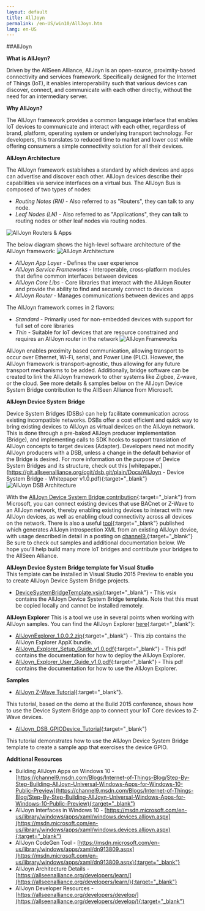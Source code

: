 ```yaml
---
layout: default
title: AllJoyn
permalink: /en-US/win10/AllJoyn.htm
lang: en-US
---
```


##AllJoyn

**What is AllJoyn?**

Driven by the AllSeen Alliance, AllJoyn is an open-source, proximity-based connectivity and services framework.  Specifically designed for the Internet of Things (IoT), it enables interoperability such that various devices can discover, connect, and communicate with each other directly, without the need for an intermediary server.  

**Why AllJoyn?**

The AllJoyn framework provides a common language interface that enables IoT devices to communicate and interact with each other, regardless of brand, platform, operating system or underlying transport technology. For developers, this translates to reduced time to market and lower cost while offering consumers a simple connectivity solution for all their devices.  

**AllJoyn Architecture**

The AllJoyn framework establishes a standard by which devices and apps can advertise and discover each other.  AllJoyn devices describe their capabilities via service interfaces on a virtual bus.  The AllJoyn Bus is composed of two types of nodes:

* *Routing Notes (RN)* - Also referred to as "Routers", they can talk to any node.
* *Leaf Nodes (LN)* - Also referred to as "Applications", they can talk to routing nodes or other leaf nodes via routing nodes.

![AllJoyn Routers & Apps]({{site.baseurl}}/images/AllJoyn/AllJoyn_Routers_Apps.png)

The below diagram shows the high-level software architecture of the AllJoyn framework:
 ![AllJoyn Architecture]({{site.baseurl}}/images/AllJoyn/AllJoyn_Architecture.png)

* *AllJoyn App Layer* - Defines the user experience
* *AllJoyn Service Frameworks* - Interoperable, cross-platform modules that define common interfaces between devices  
* *AllJoyn Core Libs* - Core libraries that interact with the AllJoyn Router and provide the ability to find and securely connect to devices  
* *AllJoyn Router* - Manages communications between devices and apps


The AllJoyn framework comes in 2 flavors:

* *Standard* - Primarily used for non-embedded devices with support for full set of core libraries
* *Thin* - Suitable for IoT devices that are resource constrained and requires an AllJoyn router in the network
 ![AllJoyn Frameworks]({{site.baseurl}}/images/AllJoyn/AllJoyn_Frameworks.png)

AllJoyn enables proximity based communication, allowing transport to occur over Ethernet, Wi-Fi, serial, and Power Line (PLC).  However, the AllJoyn framework is transport-agnostic, thus allowing for any future transport mechanisms to be added.  Additionally, bridge software can be created to link the AllJoyn framework to other systems like Zigbee, Z-wave, or the cloud.  See more details & samples below on the AllJoyn Device System Bridge contribution to the AllSeen Alliance from Microsoft.  

**AllJoyn Device System Bridge**

Device System Bridges (DSBs) can help facilitate communication across existing incompatible networks.  DSBs offer a cost efficient and quick way to bring existing devices to AllJoyn as virtual devices on the AllJoyn network.  This is done through a pre-baked AllJoyn producer implementation (Bridge), and implementing calls to SDK hooks to support translation of AllJoyn concepts to target devices (Adapter).  Developers need not modify AllJoyn producers with a DSB, unless a change in the default behavior of the Bridge is desired.  For more information on the purpose of Device System Bridges and its structure, check out this
[whitepaper.](https://git.allseenalliance.org/cgit/dsb.git/plain/Docs/AllJoyn - Device System Bridge - Whitepaper v1.0.pdf){:target="_blank"}
![AllJoyn DSB Architecture]({{site.baseurl}}/images/AllJoyn/AllJoyn_DSBArch.png)

With the [AllJoyn Device System Bridge contribution](https://wiki.allseenalliance.org/gateway/dsb){:target="_blank"} from Microsoft, you can connect existing devices that use BACnet or Z-Wave to an AllJoyn network, thereby enabling existing devices to interact with new AllJoyn devices, as well as enabling cloud connectivity across all devices on the network.   There is also a useful [tool](https://github.com/MS-brock/AllJoynToasterDemo/tree/master/getajxml){:target="_blank"} published which generates AllJoyn introspection XML from an existing AllJoyn device, with usage described in detail in a posting on [channel9.](https://channel9.msdn.com/Blogs/Internet-of-Things-Blog/Step-By-Step-Building-AllJoyn-Universal-Windows-Apps-for-Windows-10-Public-Preview){:target="_blank"}  
Be sure to check out samples and additional documentation below.  We hope you’ll help build many more IoT bridges and contribute your bridges to the AllSeen Alliance.

**AllJoyn Device System Bridge template for Visual Studio**  
This template can be installed in Visual Studio 2015 Preview to enable you to create AllJoyn Device System Bridge projects. 
* [DeviceSystemBridgeTemplate.vsix](https://github.com/ms-iot/samples/blob/develop/AllJoyn/AllJoynDSBGuide/DeviceSystemBridgeTemplate.vsix?raw=true){:target="_blank"} - This vsix contains the AllJoyn Device System Bridge template. Note that this must be copied locally and cannot be installed remotely.  

**AllJoyn Explorer**
This is a tool we use in several points when working with AllJoyn samples. You can find the AllJoyn Explorer [here](https://github.com/ms-iot/samples/tree/develop/AllJoyn/AllJoynExplorer){:target="_blank"}:  

* [AllJoynExplorer_1.0.0.2.zip](https://github.com/ms-iot/samples/blob/develop/AllJoyn/AllJoynExplorer/AllJoynExplorer_1.0.0.2.zip?raw=true){:target="_blank"} - This zip contains the AllJoyn Explorer AppX bundle. 
* [AllJoyn_Explorer_Setup_Guide_v1.0.pdf](https://github.com/ms-iot/samples/blob/develop/AllJoyn/AllJoynExplorer/AllJoyn_Explorer_Setup_Guide_v1.0.pdf?raw=true){:target="_blank"} - This pdf contains the documentation for how to deploy the AllJoyn Explorer.  
* [AllJoyn_Explorer_User_Guide_v1.0.pdf](https://github.com/ms-iot/samples/blob/develop/AllJoyn/AllJoynExplorer/AllJoyn_Explorer_User_Guide_v1.0.pdf?raw=true){:target="_blank"} - This pdf contains the documentation for how to use the AllJoyn Explorer.    
 
**Samples**  

* [AllJoyn Z-Wave Tutorial](http://ms-iot.github.io/content/en-US/win10/samples/ZWaveTutorial.htm){:target="_blank"}.

 This tutorial, based on the demo at the Build 2015 conference, shows how to use the Device System Bridge app to connect your  IoT Core devices to Z-Wave devices.  

* [AllJoyn_DSB_GPIODevice_Tutorial](http://ms-iot.github.io/content/en-US/win10/samples/AlljoynDSB_GpioTutorial.htm){:target="_blank"}

 This tutorial demonstrates how to use the AllJoyn Device System Bridge template to create a sample app that exercises the    device GPIO.

**Additional Resources**

* Building AllJoyn Apps on Windows 10 - [https://channel9.msdn.com/Blogs/Internet-of-Things-Blog/Step-By-Step-Building-AllJoyn-Universal-Windows-Apps-for-Windows-10-Public-Preview](https://channel9.msdn.com/Blogs/Internet-of-Things-Blog/Step-By-Step-Building-AllJoyn-Universal-Windows-Apps-for-Windows-10-Public-Preview){:target="_blank"}
* AllJoyn Interfaces in Windows 10 - [https://msdn.microsoft.com/en-us/library/windows/apps/xaml/windows.devices.alljoyn.aspx](https://msdn.microsoft.com/en-us/library/windows/apps/xaml/windows.devices.alljoyn.aspx){:target="_blank"}
* AllJoyn CodeGen Tool - [https://msdn.microsoft.com/en-us/library/windows/apps/xaml/dn913809.aspx](https://msdn.microsoft.com/en-us/library/windows/apps/xaml/dn913809.aspx){:target="_blank"}
* AllJoyn Architecture Details - [https://allseenalliance.org/developers/learn/](https://allseenalliance.org/developers/learn/){:target="_blank"}
* AllJoyn Developer Resources - [https://allseenalliance.org/developers/develop/](https://allseenalliance.org/developers/develop/){:target="_blank"}
